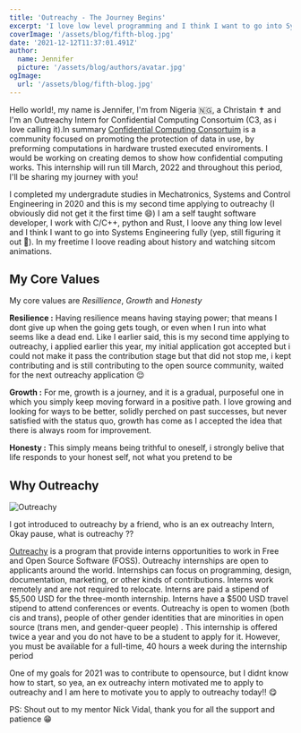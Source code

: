 ```yaml
---
title: 'Outreachy - The Journey Begins'
excerpt: 'I love low level programming and I think I want to go into Systems Engineering fully (yep, still figuring it out 😬). In my freetime I loove research and watching cartoons'
coverImage: '/assets/blog/fifth-blog.jpg'
date: '2021-12-12T11:37:01.491Z'
author:
  name: Jennifer
  picture: '/assets/blog/authors/avatar.jpg'
ogImage:
  url: '/assets/blog/fifth-blog.jpg'
---
```


Hello world!, my name is Jennifer, I'm from Nigeria :nigeria:, a Christain :latin_cross: and I'm an Outreachy Intern for Confidential Computing Consortuim (C3, as i love calling it).In summary [Confidential Computing Consortuim](https://confidentialcomputing.io) is a community focused on promoting the protection of data in use, by preforming computations in hardware trusted executed enviroments.
I would be working on creating demos to show how confidential computing works. This internship will run till March, 2022 and throughout this period, I'll be sharing my journey with you!

I completed my undergradute studies in Mechatronics, Systems and Control Engineering in 2020 and this is my second time applying to outreachy (I obviously did not get it the first time 😄) I am a self taught software developer, I work with C/C++, python and Rust, I loove any thing low level and I think I want to go into Systems Engineering fully (yep, still figuring it out 😬). In my freetime I loove reading about history and watching sitcom animations.

## My Core Values

My core values are _Resillience_, _Growth_ and _Honesty_

**Resilience :** Having resilience means having staying power; that means I dont give up when the going gets tough, or even when I run into what seems like a dead end. Like I earlier said, this is my second time applying to outreachy, i applied earlier this year, my initial application got accepted but i could not make it pass the contribution stage but that did not stop me, i kept contributing and is still contributing to the open source community, waited for the next outreachy application 😌

**Growth :** For me, growth is a journey, and it is a gradual, purposeful one in which you simply keep moving forward in a positive path. I love growing and looking for ways to be better, solidly perched on past successes, but never satisfied with the status quo, growth has come as I accepted the idea that there is always room for improvement.

**Honesty :** This simply means being trithful to oneself, i strongly belive that life responds to your honest self, not what you pretend to be

## Why Outreachy

![Outreachy](/assets/blog/outreachy.png)

I got introduced to outreachy by a friend, who is an ex outreachy Intern, Okay pause, what is outreachy ??

[Outreachy](https://www.outreachy.org/) is a program that provide interns opportunities to work in Free and Open Source Software (FOSS). Outreachy internships are open to applicants around the world. Internships can focus on programming, design, documentation, marketing, or other kinds of contributions. Interns work remotely and are not required to relocate. Interns are paid a stipend of $5,500 USD for the three-month internship. Interns have a $500 USD travel stipend to attend conferences or events. Outreachy is open to women (both cis and trans), people of other gender identities that are minorities in open source (trans men, and gender-queer people) . This internship is offered twice a year and you do not have to be a student to apply for it. However, you must be available for a full-time, 40 hours a week during the internship period

One of my goals for 2021 was to contribute to opensource, but I didnt know how to start, so yea, an ex outreachy intern motivated me to apply to outreachy and I am here to motivate you to apply to outreachy today!! 😋

PS: Shout out to my mentor Nick Vidal, thank you for all the support and patience 😁
